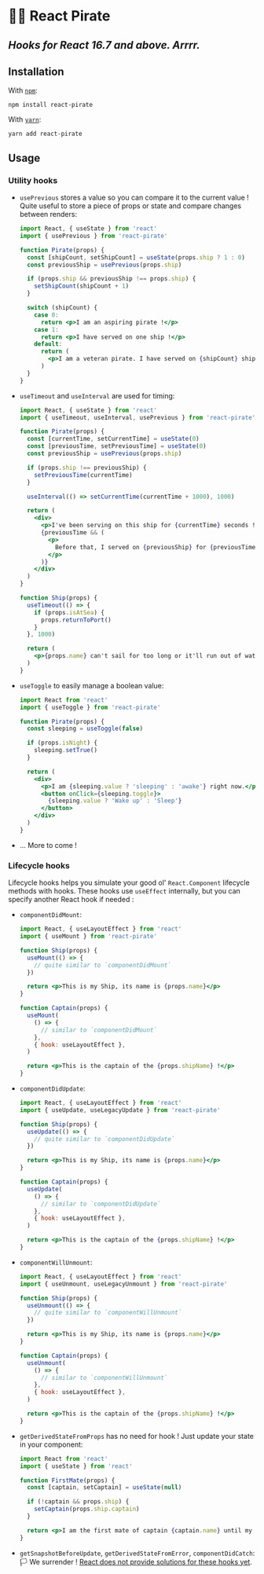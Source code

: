 # 🏴‍☠️ React Pirate

## _Hooks for React 16.7 and above. Arrrr._

## Installation

With [`npm`](https://npmjs.org/):

```
npm install react-pirate
```

With [`yarn`](https://yarnpkg.com/):

```
yarn add react-pirate
```

## Usage

### Utility hooks

- `usePrevious` stores a value so you can compare it to the current value ! Quite useful to store a piece of props or state and compare changes between renders:

  ```jsx
  import React, { useState } from 'react'
  import { usePrevious } from 'react-pirate'

  function Pirate(props) {
    const [shipCount, setShipCount] = useState(props.ship ? 1 : 0)
    const previousShip = usePrevious(props.ship)

    if (props.ship && previousShip !== props.ship) {
      setShipCount(shipCount + 1)
    }

    switch (shipCount) {
      case 0:
        return <p>I am an aspiring pirate !</p>
      case 1:
        return <p>I have served on one ship !</p>
      default:
        return (
          <p>I am a veteran pirate. I have served on {shipCount} ships !</p>
        )
    }
  }
  ```

- `useTimeout` and `useInterval` are used for timing:

  ```jsx
  import React, { useState } from 'react'
  import { useTimeout, useInterval, usePrevious } from 'react-pirate'

  function Pirate(props) {
    const [currentTime, setCurrentTime] = useState(0)
    const [previousTime, setPreviousTime] = useState(0)
    const previousShip = usePrevious(props.ship)

    if (props.ship !== previousShip) {
      setPreviousTime(currentTime)
    }

    useInterval(() => setCurrentTime(currentTime + 1000), 1000)

    return (
      <div>
        <p>I've been serving on this ship for {currentTime} seconds !</p>
        {previousTime && (
          <p>
            Before that, I served on {previousShip} for {previousTime} seconds !
          </p>
        )}
      </div>
    )
  }

  function Ship(props) {
    useTimeout(() => {
      if (props.isAtSea) {
        props.returnToPort()
      }
    }, 1000)

    return (
      <p>{props.name} can't sail for too long or it'll run out of water!</p>
    )
  }
  ```

- `useToggle` to easily manage a boolean value:

  ```jsx
  import React from 'react'
  import { useToggle } from 'react-pirate'

  function Pirate(props) {
    const sleeping = useToggle(false)

    if (props.isNight) {
      sleeping.setTrue()
    }

    return (
      <div>
        <p>I am {sleeping.value ? 'sleeping' : 'awake'} right now.</p>
        <button onClick={sleeping.toggle}>
          {sleeping.value ? 'Wake up' : 'Sleep'}
        </button>
      </div>
    )
  }
  ```

- ... More to come !

### Lifecycle hooks

Lifecycle hooks helps you simulate your good ol' `React.Component` lifecycle methods with hooks. These hooks use `useEffect` internally, but you can specify another React hook if needed :

- `componentDidMount`:

  ```jsx
  import React, { useLayoutEffect } from 'react'
  import { useMount } from 'react-pirate'

  function Ship(props) {
    useMount(() => {
      // quite similar to `componentDidMount`
    })

    return <p>This is my Ship, its name is {props.name}</p>
  }

  function Captain(props) {
    useMount(
      () => {
        // similar to `componentDidMount`
      },
      { hook: useLayoutEffect },
    )

    return <p>This is the captain of the {props.shipName} !</p>
  }
  ```

- `componentDidUpdate`:

  ```jsx
  import React, { useLayoutEffect } from 'react'
  import { useUpdate, useLegacyUpdate } from 'react-pirate'

  function Ship(props) {
    useUpdate(() => {
      // quite similar to `componentDidUpdate`
    })

    return <p>This is my Ship, its name is {props.name}</p>
  }

  function Captain(props) {
    useUpdate(
      () => {
        // similar to `componentDidUpdate`
      },
      { hook: useLayoutEffect },
    )

    return <p>This is the captain of the {props.shipName} !</p>
  }
  ```

- `componentWillUnmount`:

  ```jsx
  import React, { useLayoutEffect } from 'react'
  import { useUnmount, useLegacyUnmount } from 'react-pirate'

  function Ship(props) {
    useUnmount(() => {
      // quite similar to `componentWillUnmount`
    })

    return <p>This is my Ship, its name is {props.name}</p>
  }

  function Captain(props) {
    useUnmount(
      () => {
        // similar to `componentWillUnmount`
      },
      { hook: useLayoutEffect },
    )

    return <p>This is the captain of the {props.shipName} !</p>
  }
  ```

- `getDerivedStateFromProps` has no need for hook ! Just update your state in your component:

  ```jsx
  import React from 'react'
  import { useState } from 'react'

  function FirstMate(props) {
    const [captain, setCaptain] = useState(null)

    if (!captain && props.ship) {
      setCaptain(props.ship.captain)
    }

    return <p>I am the first mate of captain {captain.name} until my death !</p>
  }
  ```

- `getSnapshotBeforeUpdate`, `getDerivedStateFromError`, `componentDidCatch`: 🏳️ We surrender ! [React does not provide solutions for these hooks yet](https://reactjs.org/docs/hooks-faq.html#do-hooks-cover-all-use-cases-for-classes).

```

```
